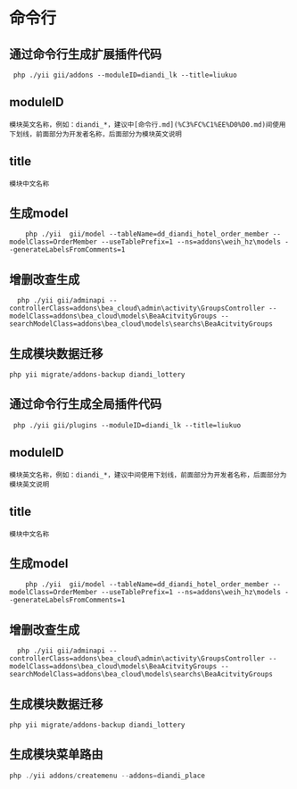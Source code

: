 # 命令行

## 通过命令行生成扩展插件代码


```
 php ./yii gii/addons --moduleID=diandi_lk --title=liukuo

```

## moduleID 

    模块英文名称，例如：diandi_*，建议中[命令行.md](%C3%FC%C1%EE%D0%D0.md)间使用下划线，前面部分为开发者名称，后面部分为模块英文说明

## title

    模块中文名称


## 生成model

```
    php ./yii  gii/model --tableName=dd_diandi_hotel_order_member --modelClass=OrderMember --useTablePrefix=1 --ns=addons\weih_hz\models --generateLabelsFromComments=1  
```

## 增删改查生成

```
  php ./yii gii/adminapi --controllerClass=addons\bea_cloud\admin\activity\GroupsController --modelClass=addons\bea_cloud\models\BeaAcitvityGroups --searchModelClass=addons\bea_cloud\models\searchs\BeaAcitvityGroups  
```

## 生成模块数据迁移

```
php yii migrate/addons-backup diandi_lottery

```



## 通过命令行生成全局插件代码


```
 php ./yii gii/plugins --moduleID=diandi_lk --title=liukuo

```

## moduleID

    模块英文名称，例如：diandi_*，建议中间使用下划线，前面部分为开发者名称，后面部分为模块英文说明

## title

    模块中文名称


## 生成model

```
    php ./yii  gii/model --tableName=dd_diandi_hotel_order_member --modelClass=OrderMember --useTablePrefix=1 --ns=addons\weih_hz\models --generateLabelsFromComments=1  
```

## 增删改查生成

```
  php ./yii gii/adminapi --controllerClass=addons\bea_cloud\admin\activity\GroupsController --modelClass=addons\bea_cloud\models\BeaAcitvityGroups --searchModelClass=addons\bea_cloud\models\searchs\BeaAcitvityGroups  
```

## 生成模块数据迁移

```
php yii migrate/addons-backup diandi_lottery

```

## 生成模块菜单路由

```php
php ./yii addons/createmenu --addons=diandi_place
```
     
